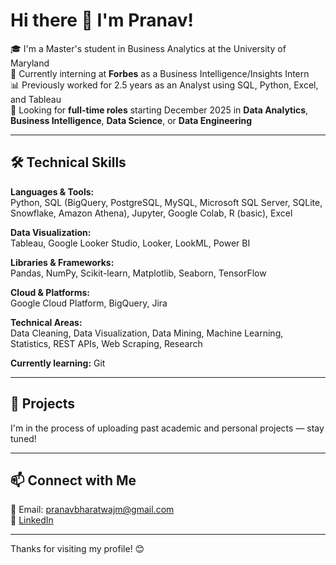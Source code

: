 # Hi there 👋 I'm Pranav!

🎓 I'm a Master's student in Business Analytics at the University of Maryland  
💼 Currently interning at **Forbes** as a Business Intelligence/Insights Intern  
📊 Previously worked for 2.5 years as an Analyst using SQL, Python, Excel, and Tableau  
📌 Looking for **full-time roles** starting December 2025 in **Data Analytics**, **Business Intelligence**, **Data Science**, or **Data Engineering**

---

## 🛠️ Technical Skills

**Languages & Tools:**  
Python, SQL (BigQuery, PostgreSQL, MySQL, Microsoft SQL Server, SQLite, Snowflake, Amazon Athena), Jupyter, Google Colab, R (basic), Excel  

**Data Visualization:**  
Tableau, Google Looker Studio, Looker, LookML, Power BI  

**Libraries & Frameworks:**  
Pandas, NumPy, Scikit-learn, Matplotlib, Seaborn, TensorFlow  

**Cloud & Platforms:**  
Google Cloud Platform, BigQuery, Jira  

**Technical Areas:**  
Data Cleaning, Data Visualization, Data Mining, Machine Learning, Statistics, REST APIs, Web Scraping, Research

**Currently learning:** Git

---

## 🚀 Projects

I'm in the process of uploading past academic and personal projects — stay tuned!

---

## 📫 Connect with Me

📧 Email: pranavbharatwajm@gmail.com  
💼 [LinkedIn](https://www.linkedin.com/in/pranav-bharatwaj-m/)

---

Thanks for visiting my profile! 😊
